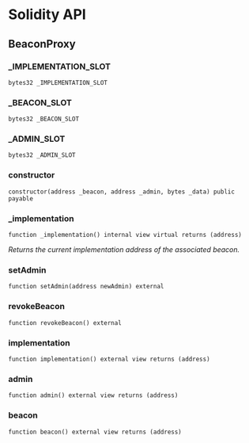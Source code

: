 # Solidity API

## BeaconProxy

### _IMPLEMENTATION_SLOT

```solidity
bytes32 _IMPLEMENTATION_SLOT
```

### _BEACON_SLOT

```solidity
bytes32 _BEACON_SLOT
```

### _ADMIN_SLOT

```solidity
bytes32 _ADMIN_SLOT
```

### constructor

```solidity
constructor(address _beacon, address _admin, bytes _data) public payable
```

### _implementation

```solidity
function _implementation() internal view virtual returns (address)
```

_Returns the current implementation address of the associated beacon._

### setAdmin

```solidity
function setAdmin(address newAdmin) external
```

### revokeBeacon

```solidity
function revokeBeacon() external
```

### implementation

```solidity
function implementation() external view returns (address)
```

### admin

```solidity
function admin() external view returns (address)
```

### beacon

```solidity
function beacon() external view returns (address)
```

